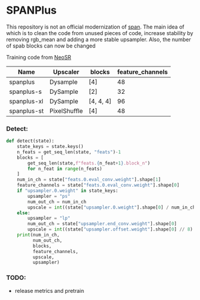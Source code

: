 # SPANPlus
This repository is not an official modernization of [span](https://github.com/hongyuanyu/SPAN). The main idea of ​​which is to clean the code from unused pieces of code, increase stability by removing rgb_mean and adding a more stable upsampler. Also, the number of spab blocks can now be changed

Training code from [NeoSR](https://github.com/muslll/neosr)

| Name        | Upscaler      | blocks    | feature_channels |
|-------------|---------------|-----------|------------------|
| spanplus    | Dysample      | [4]       | 48               |
| spanplus-s  | DySample      | [2]       | 32               |
| spanplus-xl | DySample      | [4, 4, 4] | 96               |
| spanplus-st | PixelShuffle  | [4]       | 48               |

### Detect:
```py 
def detect(state):
    state_keys = state.keys()
    n_feats = get_seq_len(state, "feats")-1
    blocks = [
        get_seq_len(state,f"feats.{n_feat+1}.block_n")
        for n_feat in range(n_feats)
    ]
    num_in_ch = state["feats.0.eval_conv.weight"].shape[1]
    feature_channels = state["feats.0.eval_conv.weight"].shape[0]
    if "upsampler.0.weight" in state_keys:
        upsampler = "ps"
        num_out_ch = num_in_ch
        upscale = int((state["upsampler.0.weight"].shape[0] / num_in_ch) ** 0.5)
    else:
        upsampler = "lp"
        num_out_ch = state["upsampler.end_conv.weight"].shape[0]
        upscale = int((state["upsampler.offset.weight"].shape[0] // 8) ** 0.5)
    print(num_in_ch,
          num_out_ch,
          blocks,
          feature_channels,
          upscale,
          upsampler)
```
### TODO:
- release metrics and pretrain
